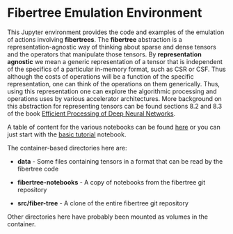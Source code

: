 # Fibertree Emulation Environment

This Jupyter environment provides the code and examples of the
emulation of actions involving **fibertrees**. The **fibertree**
abstraction is a representation-agnostic way of thinking about sparse
and dense tensors and the operators that manipulate those tensors. By
**representation agnostic** we mean a generic representation of a
tensor that is independent of the specifics of a particular in-memory
format, such as CSR or CSF. Thus although the costs of operations will
be a function of the specific representation, one can think of the
operations on them generically. Thus, using this representation one
can explore the algorithmic processing and operations uses by various
accelerator architectures. More background on this abstraction for
representing tensors can be found sections 8.2 and 8.3 of the book
[Efficient Processing of Deep Neural
Networks](https://tinyurl.com/EfficientDNNBook).

A table of content for the various notebooks can be found [here](./fibertree-notebooks/start-here.ipynb) or you can just start with the [basic tutorial](./fibertree-notebooks/basic/fibertree.ipynb) notebook.

The container-based directories here are:

- **data** - Some files containing tensors in a format that can be read by the fibertree code

- **fibertree-notebooks** - A copy of notebooks from the fibertree git repository

- **src/fiber-tree** - A clone of the entire fibertree git repository


Other directories here have probably been mounted as volumes in the container.

